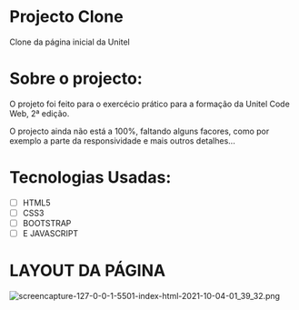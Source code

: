 # Projecto Clone

Clone da página inicial da Unitel

# Sobre o projecto:

O projeto foi feito para o exercécio prático para a formação da Unitel Code Web, 2ª edição.  

O projecto ainda não está a 100%, faltando alguns facores, como por exemplo a parte da responsividade e mais outros detalhes...

# Tecnologias Usadas:

- [ ]  HTML5
- [ ]  CSS3
- [ ]  BOOTSTRAP
- [ ]  E JAVASCRIPT

# LAYOUT DA PÁGINA

![screencapture-127-0-0-1-5501-index-html-2021-10-04-01_39_32.png](Projecto%20Clone%20afe0cd5cecd04d6bbc8bc11a412d18bd/screencapture-127-0-0-1-5501-index-html-2021-10-04-01_39_32.png)

